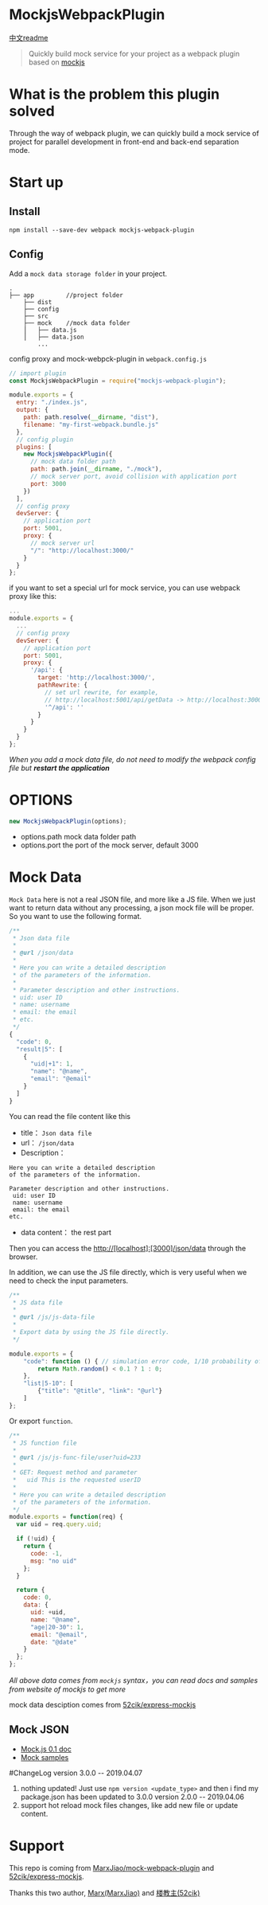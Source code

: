 # MockjsWebpackPlugin
[中文readme](./readme-zh.md)

> Quickly build mock service for your project as a webpack plugin based on [mockjs](https://github.com/nuysoft/Mock)

# What is the problem this plugin solved

Through the way of webpack plugin, we can quickly build a mock service of project for parallel development in front-end and back-end separation mode.

# Start up

## Install

```
npm install --save-dev webpack mockjs-webpack-plugin
```

## Config

Add a `mock data storage folder` in your project.
```
.
├── app         //project folder
    ├── dist
    ├── config
    ├── src
    ├── mock    //mock data folder
    ⎪   ├── data.js
    ⎪   ├── data.json
        ...
```

config proxy and mock-webpck-plugin in `webpack.config.js`

```javascript
// import plugin
const MockjsWebpackPlugin = require("mockjs-webpack-plugin");

module.exports = {
  entry: "./index.js",
  output: {
    path: path.resolve(__dirname, "dist"),
    filename: "my-first-webpack.bundle.js"
  },
  // config plugin
  plugins: [
    new MockjsWebpackPlugin({
      // mock data folder path
      path: path.join(__dirname, "./mock"),
      // mock server port, avoid collision with application port
      port: 3000
    })
  ],
  // config proxy
  devServer: {
    // application port
    port: 5001,
    proxy: {
      // mock server url
      "/": "http://localhost:3000/"
    }
  }
};
```

if you want to set a special url for mock service, you can use webpack proxy like this:
```javascript
...
module.exports = {
  ...
  // config proxy
  devServer: {
    // application port
    port: 5001,
    proxy: {
      '/api': {
        target: 'http://localhost:3000/',
        pathRewrite: {
          // set url rewrite, for example, 
          // http://localhost:5001/api/getData -> http://localhost:3000/getData
          '^/api': ''
        }
      }
    }
  }
};
```

_When you add a mock data file, do not need to modify the webpack config file but **restart the application**_

# OPTIONS

```javascript
new MockjsWebpackPlugin(options);
```

* options.path mock data folder path
* options.port the port of the mock server, default 3000

# Mock Data

`Mock Data` here is not a real JSON file, and more like a JS file.
When we just want to return data without any processing, a json mock file will be proper. So you want to use the following format.

```js
/**
 * Json data file
 *
 * @url /json/data
 *
 * Here you can write a detailed description
 * of the parameters of the information.
 *
 * Parameter description and other instructions.
 * uid: user ID
 * name: username
 * email: the email
 * etc.
 */
{
  "code": 0,
  "result|5": [
    {
      "uid|+1": 1,
      "name": "@name",
      "email": "@email"
    }
  ]
}
```

You can read the file content like this

- title： `Json data file`
- url： `/json/data`
- Description：
```
Here you can write a detailed description
of the parameters of the information.

Parameter description and other instructions.
 uid: user ID
 name: username
 email: the email
etc.
```
- data content： the rest part

Then you can access the <http://[localhost]:[3000]/json/data> through the browser.

In addition, we can use the JS file directly, which is very useful when we need to check the input parameters.

``` js
/**
 * JS data file
 *
 * @url /js/js-data-file
 *
 * Export data by using the JS file directly.
 */

module.exports = {
    "code": function () { // simulation error code, 1/10 probability of error code 1.
        return Math.random() < 0.1 ? 1 : 0;
    },
    "list|5-10": [
        {"title": "@title", "link": "@url"}
    ]
};
```

Or export `function`.

``` js
/**
 * JS function file
 *
 * @url /js/js-func-file/user?uid=233
 *
 * GET: Request method and parameter
 *   uid This is the requested userID
 *
 * Here you can write a detailed description
 * of the parameters of the information.
 */
module.exports = function(req) {
  var uid = req.query.uid;

  if (!uid) {
    return {
      code: -1,
      msg: "no uid"
    };
  }

  return {
    code: 0,
    data: {
      uid: +uid,
      name: "@name",
      "age|20-30": 1,
      email: "@email",
      date: "@date"
    }
  };
};
```

_All above data comes from `mockjs` syntax，you can read docs and samples from website of mockjs to get more_

mock data desciption comes from [52cik/express-mockjs](https://github.com/52cik/express-mockjs)

## Mock JSON
* [Mock.js 0.1 doc](https://github.com/nuysoft/Mock/wiki)
* [Mock samples](http://mockjs-lite.js.org/docs/examples.html)

#ChangeLog
version 3.0.0 -- 2019.04.07
1. nothing updated! Just use `npm version <update_type>` and then i find my package.json has been updated to 3.0.0
version 2.0.0 -- 2019.04.06
1. support hot reload mock files changes, like add new file or update content.


# Support
This repo is coming from [MarxJiao/mock-webpack-plugin](.https://github.com/MarxJiao/mock-webpack-plugin) and [52cik/express-mockjs](https://github.com/52cik/express-mockjs).

Thanks this two author, [Marx(MarxJiao)](https://github.com/MarxJiao) and [楼教主(52cik)](https://github.com/52cik)
